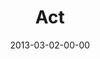 ---
layout: message
category: message
series: "Follow the Leader"
title: "Act"
date: 2013-03-02-00-00
message_id: 769
audio: "http://s3.amazonaws.com/crossroads-media/messages/audio/followtheleader-04.mp3"
audio-duration: "41:10"
program: "http://s3.amazonaws.com/crossroads-media/documents/03_02-03_13Program_LO.pdf"
description: "Brian Tome talks about learning how to act on what the Leader is asking us to do."
video: "http://s3.amazonaws.com/crossroads-media/messages/video/followtheleader-04.mp4"
video-duration: "41:15"
video-image: "http://s3.amazonaws.com/crossroads-media/images/followtheleader-04-still.jpg"
tag: 
 - brian-tome
 - following
 - act
 - game-change
 - program
explicit: false
---